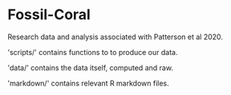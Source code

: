 # Fossil-Coral
Research data and analysis associated with Patterson et al 2020.

'scripts/' contains functions to to produce our data. 

'data/' contains the data itself, computed and raw.

'markdown/' contains relevant R markdown files.
